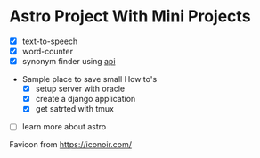 # Astro Project With Mini Projects

- [x] text-to-speech
- [x] word-counter
- [x] synonym finder using [api](https://dictionaryapi.dev/)
- Sample place to save small How to's
  - [x] setup server with oracle
  - [x] create a django application
  - [x] get satrted with tmux
- [ ] learn more about astro

Favicon from https://iconoir.com/
